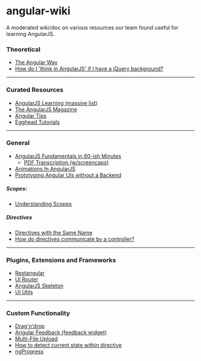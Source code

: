 angular-wiki
============

A moderated wiki/doc on various resources our team found useful for learning AngularJS.


### Theoretical

* [The Angular Way](http://flippinawesome.org/2013/09/03/the-angular-way/)
* [How do I 'think in AngularJS' if I have a jQuery background?](http://stackoverflow.com/questions/14994391/how-do-i-think-in-angularjs-if-i-have-a-jquery-background)


- - -

### Curated Resources

* [AngularJS Learning (massive list)](https://github.com/jmcunningham/AngularJS-Learning)
* [The AngularJS Magazine](https://flipboard.com/section/the-angularjs-magazine-bbIMWS)
* [Angular Tips](http://angular-tips.com/)
* [Egghead Tutorials](http://egghead.io/)

- - -

### General

* [AngularJS Fundamentals in 60-ish Minutes](http://www.youtube.com/watch?v=i9MHigUZKEM)
    * [PDF Transcription (w/screencaps)](http://fastandfluid.com/publicdownloads/AngularJSIn60MinutesIsh_DanWahlin_May2013.pdf)
* [Animations In AngularJS](http://www.yearofmoo.com/2013/04/animation-in-angularjs.html)
* [Prototyping Angular UIs without a Backend](http://www.opensourceconnections.com/2013/09/16/prototype-angular-uis-without-a-backend/)


##### Scopes:
* [Understanding Scopes](https://github.com/angular/angular.js/wiki/Understanding-Scopes)


##### Directives

* [Directives with the Same Name](http://angular-tips.com/blog/2013/08/tip-directives-with-the-same-name/)
* [How do directives communicate by a controller?](http://stackoverflow.com/questions/15289670/how-do-directives-communicate-by-a-controller)

- - -

### Plugins, Extensions and Frameworks

* [Restangular](https://github.com/mgonto/restangular)
* [UI Router](https://github.com/angular-ui/ui-router)
* [AngularJS Skeleton](https://github.com/marcorinck/ngStart)
* [UI Utils](http://angular-ui.github.io/ui-utils/)

- - -

### Custom Functionality
* [Drag'n'drop](http://jasonturim.wordpress.com/2013/09/01/angularjs-drag-and-drop/)
* [Angular Feedback (feedback widget)](https://github.com/bglick/angular-feedback)
* [Multi-File Upload](http://jasonturim.wordpress.com/2013/09/12/angularjs-native-multi-file-upload-with-progress/)
* [How to detect current state within directive](http://stackoverflow.com/questions/17215656/how-to-detect-current-state-within-directive)
* [ngProgress](http://victorbjelkholm.github.io/ngProgress/ "A slim, site-wide progressbar for AngularJS")
